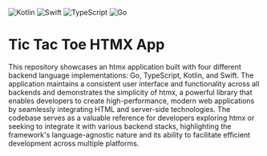 ![Kotlin](https://img.shields.io/badge/Kotlin-7F52FF.svg?&style=flat&logo=kotlin&logoColor=white)
![Swift](https://img.shields.io/badge/Swift-FA7343?style=flat-square&logo=swift&logoColor=white)
![TypeScript](https://img.shields.io/badge/TypeScript-3178C6.svg?&style=flat&logo=typescript&logoColor=white)
![Go](https://img.shields.io/badge/Go-00ADD8?style=flat-square&logo=go&logoColor=white)

Tic Tac Toe HTMX App
====================

This repository showcases an htmx application built with four different backend language implementations: Go, TypeScript, Kotlin, and Swift. The application maintains a consistent user interface and functionality across all backends and demonstrates the simplicity of htmx, a powerful library that enables developers to create high-performance, modern web applications by seamlessly integrating HTML and server-side technologies. The codebase serves as a valuable reference for developers exploring htmx or seeking to integrate it with various backend stacks, highlighting the framework's language-agnostic nature and its ability to facilitate efficient development across multiple platforms.
